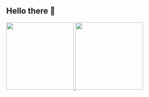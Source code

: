 ## Hello there 👋

  <a href="https://github.com/Tilzen" >
  <img height="180em" src="https://github-readme-stats.vercel.app/api?username=Tilzen&show_icons=true&theme=radical&include_all_commits=true&hide_border=true&hide=contribs&hide_rank=true&count_private=true"/>
  <img height="180em" src="https://github-readme-stats.vercel.app/api/top-langs/?username=Tilzen&hide_border=true&exclude_repo=cpf-status-api,blackcodebrasil.github.io&layout=compact&langs_count=15&theme=radical"/>
  </a>

 
